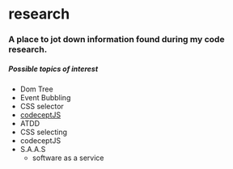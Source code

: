 # research
### A place to jot down information found during my code research. 

##### Possible topics of interest 
  - Dom Tree
  - Event Bubbling 
  - CSS selector
  - [codeceptJS](codeceptJS.md)
  - ATDD
  - CSS selecting 
  - codeceptJS
  - S.A.A.S
    - software as a service 
